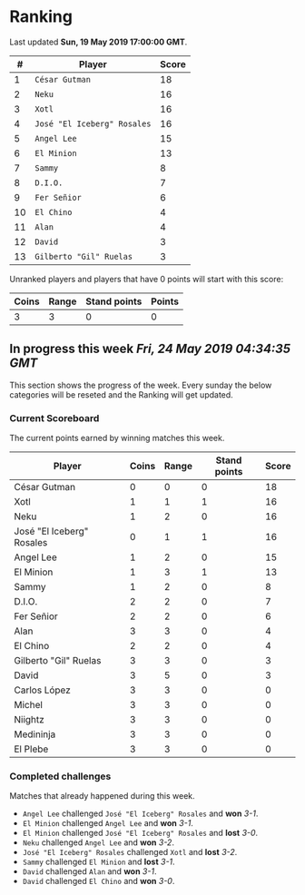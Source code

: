 # Ranking

Last updated **Sun, 19 May 2019 17:00:00 GMT**.

|#|Player|Score|
|-|------|-----|
|1|`César Gutman`|18|
|2|`Neku`|16|
|3|`Xotl`|16|
|4|`José "El Iceberg" Rosales`|16|
|5|`Angel Lee`|15|
|6|`El Minion`|13|
|7|`Sammy`|8|
|8|`D.I.O.`|7|
|9|`Fer Señior`|6|
|10|`El Chino`|4|
|11|`Alan`|4|
|12|`David`|3|
|13|`Gilberto "Gil" Ruelas`|3|

Unranked players and players that have 0 points will start with this score:

|Coins|Range|Stand points|Points|
|-----|-----|------------|------|
|3|3|0|0|

## In progress this week *Fri, 24 May 2019 04:34:35 GMT*
This section shows the progress of the week. Every sunday the below categories will be reseted and the Ranking will get updated.

### Current Scoreboard
The current points earned by winning matches this week.

|Player|Coins|Range|Stand points|Score|
|------|-----|-----|------------|-----|
|César Gutman|0|0|0|18|
|Xotl|1|1|1|16|
|Neku|1|2|0|16|
|José "El Iceberg" Rosales|0|1|1|16|
|Angel Lee|1|2|0|15|
|El Minion|1|3|1|13|
|Sammy|1|2|0|8|
|D.I.O.|2|2|0|7|
|Fer Señior|2|2|0|6|
|Alan|3|3|0|4|
|El Chino|2|2|0|4|
|Gilberto "Gil" Ruelas|3|3|0|3|
|David|3|5|0|3|
|Carlos López|3|3|0|0|
|Michel|3|3|0|0|
|Niightz|3|3|0|0|
|Medininja|3|3|0|0|
|El Plebe|3|3|0|0|

### Completed challenges
Matches that already happened during this week.

* `Angel Lee` challenged `José "El Iceberg" Rosales` and **won** *3-1*.
* `El Minion` challenged `Angel Lee` and **won** *3-1*.
* `El Minion` challenged `José "El Iceberg" Rosales` and **lost** *3-0*.
* `Neku` challenged `Angel Lee` and **won** *3-2*.
* `José "El Iceberg" Rosales` challenged `Xotl` and **lost** *3-2*.
* `Sammy` challenged `El Minion` and **lost** *3-1*.
* `David` challenged `Alan` and **won** *3-1*.
* `David` challenged `El Chino` and **won** *3-0*.
